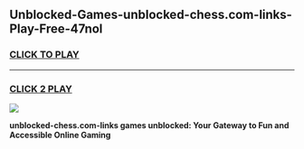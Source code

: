 
## Unblocked-Games-unblocked-chess.com-links-Play-Free-47nol
<h3>
<a href="https://premium76.site?title=unblocked-chess.com-links&ref=18A1">CLICK TO PLAY</a></h3>
<hr>

<h3>
<a href="https://premium76.site?title=unblocked-chess.com-links&ref=18A1">CLICK 2 PLAY</a>
  
</h3>

<a href="https://premium76.site?title=unblocked-chess.com-links&ref=18A1"><img src="https://clearcache.store/games.png"></a>


**unblocked-chess.com-links games unblocked: Your Gateway to Fun and Accessible Online Gaming**
